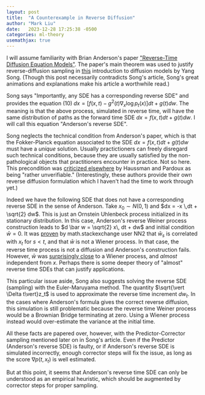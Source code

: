 ```yaml
---
layout: post
title:  "A Counterexample in Reverse Diffusion"
author: "Mark Liu"
date:   2023-12-28 17:25:38 -0500
categories: ml-theory
usemathjax: true
---
```


I will assume familiarity with Brian Anderson's paper ["Reverse-Time Diffusion Equation Models"](https://core.ac.uk/download/pdf/82826666.pdf). The paper's main theorem was used to justify reverse-diffusion sampling in [this](https://yang-song.net/blog/2021/score/) introduction
to diffusion models by Yang Song. (Though this post necessarily contradicts Song's article, Song's great animations and explanations make his article a worthwhile read.)

Song says "Importantly, any SDE has a corresponding reverse SDE"
and provides the equation $(10)\; dx = [f(x,t) - g^2(t) \nabla_x \log p_t(x)]dt + g(t) dw$. The meaning is that the above process, simulated in reverse time, will have the same distribution of paths as the forward time SDE $dx = f(x, t)dt + g(t) dw$. I will call this equation "Anderson's reverse SDE".

Song neglects the technical condition from Anderson's paper, which is that the Fokker-Planck equation associated to the SDE $dx = f(x, t)dt + g(t) dw$ must have a *unique* solution. Usually practictioners can freely disregard such technical conditions, because they are usually satisfied by the non-pathological objects that practitioners encounter in practice. Not so here. This precondition was [criticized elsewhere](https://projecteuclid.org/journals/annals-of-probability/volume-14/issue-4/Time-Reversal-of-Diffusions/10.1214/aop/1176992362.full) by Haussman and Pardoux as being "rather unverifiable." (Interestingly, these authors provide their own reverse diffusion formulation which I haven't had the time to work through yet.) 

Indeed we have the following SDE that does not have a corresponding reverse SDE in the sense of Anderson. Take $x_0 \sim N(0, 1)$ and $dx = -x \,dt + \sqrt{2} dw$. This is just an Ornstein Uhlenbeck process initialized in its stationary distribution. In this case, Anderson's reverse Weiner process construction leads to $d \bar w = \sqrt{2} x\, dt + dw$ and initial condition $\bar w = 0$. It was [proven](https://math.stackexchange.com/a/4834356) by math.stackexchange user NN2 that $\bar w_s$ is correlated with $x_t$ for $s < t$, and that $\bar w$ is not a Wiener process. In that case, the reverse time process is not a diffusion and Anderson's construction fails. However, $\bar w$ was [surprisingly close](https://math.stackexchange.com/questions/4834279/a-sde-that-forgets-its-input) to a Wiener process, and *almost* independent from $x$. Perhaps there is some deeper theory of "almost" reverse time SDEs that can justify applications.

This particular issue aside, Song also suggests solving the reverse SDE (sampling) with the Euler-Maruyama method. The quantity $\sqrt{\vert \Delta t\vert}z_t$ is used to approximate the reverse time increment $dw_t$. In the cases where Anderson's formula gives the correct reverse diffusion, this simulation is still problematic because the reverse time Weiner process would be a Brownian Bridge terminating at zero. Using a Wiener process instead would over-estimate the variance at the initial time.

All these facts are papered over, however, with the Predictor-Corrector sampling mentioned later on in Song's article. Even if the Predictor (Anderson's reverse SDE) is faulty, or if Anderson's reverse SDE is simulated incorrectly, enough corrector steps will fix the issue, as long as the score $\nabla p(t, x_t)$ is well estimated.

But at this point, it seems that Anderson's reverse time SDE can only be understood as an empirical heuristic, which should be augmented by corrector steps for proper sampling.




